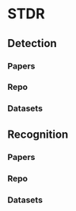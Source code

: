 # STDR
## Detection
### Papers
### Repo
### Datasets

## Recognition
### Papers
### Repo
### Datasets
